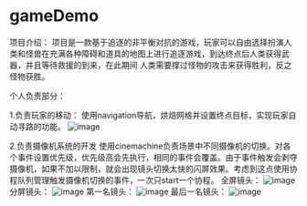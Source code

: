 # gameDemo
项目介绍：
项目是一款基于追逐的非平衡对抗的游戏，玩家可以自由选择扮演人类和怪兽在充满各种障碍和道具的地图上进行追逐游戏，到达终点后人类获得武器，并且等待救援的到来，在此期间
人类需要撑过怪物的攻击来获得胜利，反之怪物获胜。

个人负责部分：

1.负责玩家的移动：
使用navigation导航，烘焙网格并设置终点目标，实现玩家自动寻路的功能。
![image](https://github.com/kukudb/gameDemo/assets/134269517/a1203a84-f582-46cf-99a5-bd46195dcb14)

2.负责摄像机系统的开发
使用cinemachine负责场景中不同摄像机的切换。对各个事件设置优先级，优先级高会先执行，相同的事件会覆盖。由于事件触发会剥夺摄像机，如果不加以限制，就会出现镜头切换太快的闪屏效果。考虑到这点使用协程队列管理触发摄像机切换的事件，一次只start一个协程。
全屏镜头：
![image](https://github.com/kukudb/gameDemo/assets/134269517/4d1a5b14-358f-4d2a-91f3-d34f80db8faf)
分屏镜头：
![image](https://github.com/kukudb/gameDemo/assets/134269517/fc721435-2638-4654-a92a-f2e13a50894e)
第一名镜头：
![image](https://github.com/kukudb/gameDemo/assets/134269517/bc176a93-b334-49b8-a2db-fccb61aea2b8)
最后一名镜头：
![image](https://github.com/kukudb/gameDemo/assets/134269517/8a76348c-c0fd-4b3d-a910-1dd308c7dfb2)


